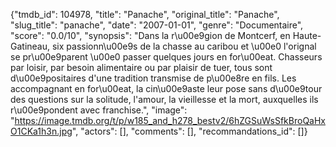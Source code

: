 {"tmdb_id": 104978, "title": "Panache", "original_title": "Panache", "slug_title": "panache", "date": "2007-01-01", "genre": "Documentaire", "score": "0.0/10", "synopsis": "Dans la r\u00e9gion de Montcerf, en Haute-Gatineau, six passionn\u00e9s de la chasse au caribou et \u00e0 l'orignal se pr\u00e9parent \u00e0 passer quelques jours en for\u00eat. Chasseurs par loisir, par besoin alimentaire ou par plaisir de tuer, tous sont d\u00e9positaires d'une tradition transmise de p\u00e8re en fils. Les accompagnant en for\u00eat, la cin\u00e9aste leur pose sans d\u00e9tour des questions sur la solitude, l'amour, la vieillesse et la mort, auxquelles ils r\u00e9pondent avec franchise.", "image": "https://image.tmdb.org/t/p/w185_and_h278_bestv2/6hZGSuWsSfkBroQaHxO1CKa1h3n.jpg", "actors": [], "comments": [], "recommandations_id": []}